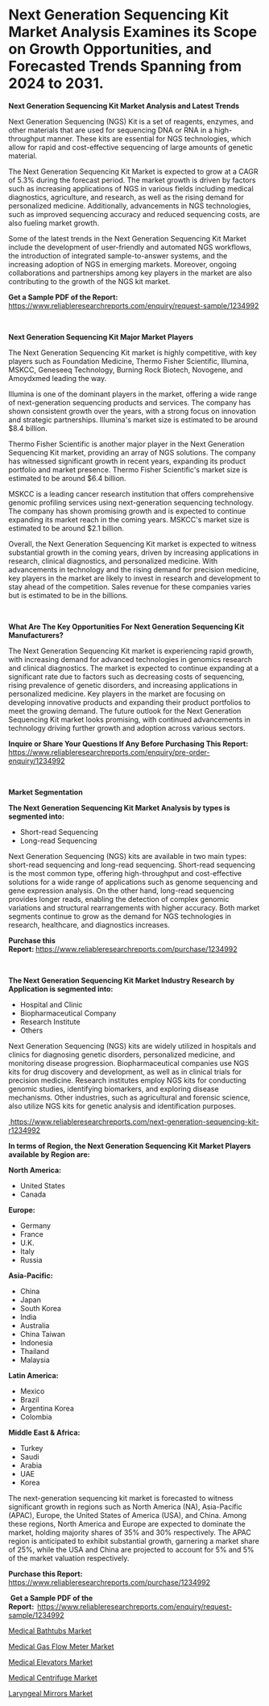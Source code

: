 <p><h1>Next Generation Sequencing Kit Market Analysis Examines its Scope on Growth Opportunities, and Forecasted Trends Spanning from 2024 to 2031.</h1></p><p><strong>Next Generation Sequencing Kit Market Analysis and Latest Trends</strong></p>
<p><p>Next Generation Sequencing (NGS) Kit is a set of reagents, enzymes, and other materials that are used for sequencing DNA or RNA in a high-throughput manner. These kits are essential for NGS technologies, which allow for rapid and cost-effective sequencing of large amounts of genetic material.</p><p>The Next Generation Sequencing Kit Market is expected to grow at a CAGR of 5.3% during the forecast period. The market growth is driven by factors such as increasing applications of NGS in various fields including medical diagnostics, agriculture, and research, as well as the rising demand for personalized medicine. Additionally, advancements in NGS technologies, such as improved sequencing accuracy and reduced sequencing costs, are also fueling market growth.</p><p>Some of the latest trends in the Next Generation Sequencing Kit Market include the development of user-friendly and automated NGS workflows, the introduction of integrated sample-to-answer systems, and the increasing adoption of NGS in emerging markets. Moreover, ongoing collaborations and partnerships among key players in the market are also contributing to the growth of the NGS kit market.</p></p>
<p><strong>Get a Sample PDF of the Report:&nbsp;</strong> <a href="https://www.reliableresearchreports.com/enquiry/request-sample/1234992">https://www.reliableresearchreports.com/enquiry/request-sample/1234992</a></p>
<p>&nbsp;</p>
<p><strong>Next Generation Sequencing Kit Major Market Players</strong></p>
<p><p>The Next Generation Sequencing Kit market is highly competitive, with key players such as Foundation Medicine, Thermo Fisher Scientific, Illumina, MSKCC, Geneseeq Technology, Burning Rock Biotech, Novogene, and Amoydxmed leading the way. </p><p>Illumina is one of the dominant players in the market, offering a wide range of next-generation sequencing products and services. The company has shown consistent growth over the years, with a strong focus on innovation and strategic partnerships. Illumina's market size is estimated to be around $8.4 billion.</p><p>Thermo Fisher Scientific is another major player in the Next Generation Sequencing Kit market, providing an array of NGS solutions. The company has witnessed significant growth in recent years, expanding its product portfolio and market presence. Thermo Fisher Scientific's market size is estimated to be around $6.4 billion.</p><p>MSKCC is a leading cancer research institution that offers comprehensive genomic profiling services using next-generation sequencing technology. The company has shown promising growth and is expected to continue expanding its market reach in the coming years. MSKCC's market size is estimated to be around $2.1 billion.</p><p>Overall, the Next Generation Sequencing Kit market is expected to witness substantial growth in the coming years, driven by increasing applications in research, clinical diagnostics, and personalized medicine. With advancements in technology and the rising demand for precision medicine, key players in the market are likely to invest in research and development to stay ahead of the competition. Sales revenue for these companies varies but is estimated to be in the billions.</p></p>
<p>&nbsp;</p>
<p><strong>What Are The Key Opportunities For Next Generation Sequencing Kit Manufacturers?</strong></p>
<p><p>The Next Generation Sequencing Kit market is experiencing rapid growth, with increasing demand for advanced technologies in genomics research and clinical diagnostics. The market is expected to continue expanding at a significant rate due to factors such as decreasing costs of sequencing, rising prevalence of genetic disorders, and increasing applications in personalized medicine. Key players in the market are focusing on developing innovative products and expanding their product portfolios to meet the growing demand. The future outlook for the Next Generation Sequencing Kit market looks promising, with continued advancements in technology driving further growth and adoption across various sectors.</p></p>
<p><strong>Inquire or Share Your Questions If Any Before Purchasing This Report:</strong> <a href="https://www.reliableresearchreports.com/enquiry/pre-order-enquiry/1234992">https://www.reliableresearchreports.com/enquiry/pre-order-enquiry/1234992</a></p>
<p>&nbsp;</p>
<p><strong>Market Segmentation</strong></p>
<p><strong>The Next Generation Sequencing Kit Market Analysis by types is segmented into:</strong></p>
<p><ul><li>Short-read Sequencing</li><li>Long-read Sequencing</li></ul></p>
<p><p>Next Generation Sequencing (NGS) kits are available in two main types: short-read sequencing and long-read sequencing. Short-read sequencing is the most common type, offering high-throughput and cost-effective solutions for a wide range of applications such as genome sequencing and gene expression analysis. On the other hand, long-read sequencing provides longer reads, enabling the detection of complex genomic variations and structural rearrangements with higher accuracy. Both market segments continue to grow as the demand for NGS technologies in research, healthcare, and diagnostics increases.</p></p>
<p><strong>Purchase this Report:&nbsp;</strong><a href="https://www.reliableresearchreports.com/purchase/1234992">https://www.reliableresearchreports.com/purchase/1234992</a></p>
<p>&nbsp;</p>
<p><strong>The Next Generation Sequencing Kit Market Industry Research by Application is segmented into:</strong></p>
<p><ul><li>Hospital and Clinic</li><li>Biopharmaceutical Company</li><li>Research Institute</li><li>Others</li></ul></p>
<p><p>Next Generation Sequencing (NGS) kits are widely utilized in hospitals and clinics for diagnosing genetic disorders, personalized medicine, and monitoring disease progression. Biopharmaceutical companies use NGS kits for drug discovery and development, as well as in clinical trials for precision medicine. Research institutes employ NGS kits for conducting genomic studies, identifying biomarkers, and exploring disease mechanisms. Other industries, such as agricultural and forensic science, also utilize NGS kits for genetic analysis and identification purposes.</p></p>
<p><a href="https://www.reliableresearchreports.com/next-generation-sequencing-kit-r1234992">&nbsp;https://www.reliableresearchreports.com/next-generation-sequencing-kit-r1234992</a></p>
<p><strong>In terms of Region, the Next Generation Sequencing Kit Market Players available by Region are:</strong></p>
<p>
    <p> <strong> North America: </strong>
        <ul>
            <li>United States</li>
            <li>Canada</li>
        </ul>
        </p> 
    <p> <strong> Europe: </strong>
        <ul>
            <li>Germany</li>
            <li>France</li>
            <li>U.K.</li>
            <li>Italy</li>
            <li>Russia</li>
        </ul>
        </p> 
    <p> <strong> Asia-Pacific: </strong>
        <ul>
            <li>China</li>
            <li>Japan</li>
            <li>South Korea</li>
            <li>India</li>
            <li>Australia</li>
            <li>China Taiwan</li>
            <li>Indonesia</li>
            <li>Thailand</li>
            <li>Malaysia</li>
        </ul>
        </p> 
    <p> <strong> Latin America: </strong>
        <ul>
            <li>Mexico</li>
            <li>Brazil</li>
            <li>Argentina Korea</li>
            <li>Colombia</li>
        </ul>
        </p> 
    <p> <strong> Middle East & Africa: </strong>
        <ul>
            <li>Turkey</li>
            <li>Saudi</li>
            <li>Arabia</li>
            <li>UAE</li>
            <li>Korea</li>
        </ul>
    </p>
    </p>
<p><p>The next-generation sequencing kit market is forecasted to witness significant growth in regions such as North America (NA), Asia-Pacific (APAC), Europe, the United States of America (USA), and China. Among these regions, North America and Europe are expected to dominate the market, holding majority shares of 35% and 30% respectively. The APAC region is anticipated to exhibit substantial growth, garnering a market share of 25%, while the USA and China are projected to account for 5% and 5% of the market valuation respectively.</p></p>
<p><strong>Purchase this Report: </strong><a href="https://www.reliableresearchreports.com/purchase/1234992">https://www.reliableresearchreports.com/purchase/1234992</a></p>
<p>&nbsp;<strong>Get a Sample PDF of the Report:&nbsp;&nbsp;</strong><a href="https://www.reliableresearchreports.com/enquiry/request-sample/1234992">https://www.reliableresearchreports.com/enquiry/request-sample/1234992</a></p>
<p><strong></strong></p>
<p><p><a href="https://github.com/gladysalidde/Market-Research-Report-List-2/blob/main/medical-bathtubs-market.md">Medical Bathtubs Market</a></p><p><a href="https://github.com/rslnowrouzi/Market-Research-Report-List-1/blob/main/medical-gas-flow-meter-market.md">Medical Gas Flow Meter Market</a></p><p><a href="https://github.com/vregtldg37/Market-Research-Report-List-1/blob/main/medical-elevators-market.md">Medical Elevators Market</a></p><p><a href="https://github.com/labibmmn112/Market-Research-Report-List-1/blob/main/medical-centrifuge-market.md">Medical Centrifuge Market</a></p><p><a href="https://github.com/dimitrishawkinswaynenp91rgz/Market-Research-Report-List-3/blob/main/laryngeal-mirrors-market.md">Laryngeal Mirrors Market</a></p></p>